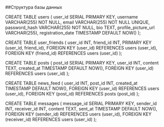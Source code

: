 ##Структура базы данных


CREATE TABLE users (
    user_id SERIAL PRIMARY KEY,
    username VARCHAR(255) NOT NULL,
    email VARCHAR(255) NOT NULL UNIQUE,
    password_hash VARCHAR(255) NOT NULL,
    bio TEXT,
    profile_picture_url VARCHAR(255),
    registration_date TIMESTAMP DEFAULT NOW()
);

CREATE TABLE user_friends (
    user_id INT,
    friend_id INT,
    PRIMARY KEY (user_id, friend_id),
    FOREIGN KEY (user_id) REFERENCES users (user_id),
    FOREIGN KEY (friend_id) REFERENCES users (user_id)
);

CREATE TABLE posts (
    post_id SERIAL PRIMARY KEY,
    user_id INT,
    content TEXT,
    created_at TIMESTAMP DEFAULT NOW(),
    FOREIGN KEY (user_id) REFERENCES users (user_id)
);

CREATE TABLE news_feed (
    user_id INT,
    post_id INT,
    created_at TIMESTAMP DEFAULT NOW(),
    FOREIGN KEY (user_id) REFERENCES users (user_id),
    FOREIGN KEY (post_id) REFERENCES posts (post_id)
);

CREATE TABLE messages (
    message_id SERIAL PRIMARY KEY,
    sender_id INT,
    receiver_id INT,
    content TEXT,
    sent_at TIMESTAMP DEFAULT NOW(),
    FOREIGN KEY (sender_id) REFERENCES users (user_id),
    FOREIGN KEY (receiver_id) REFERENCES users (user_id)
); 
